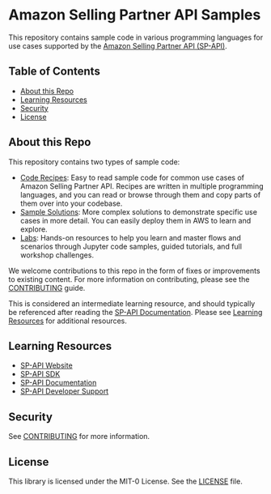 # Amazon Selling Partner API Samples

This repository contains sample code in various programming languages for use cases supported by the [Amazon Selling Partner API (SP-API)](https://developer-docs.amazon.com/sp-api/).

## Table of Contents
- [About this Repo ](#about-this-repo)
- [Learning Resources ](#learning-resources)
- [Security ](#security)
- [License ](#license)

## About this Repo
This repository contains two types of sample code:
- [Code Recipes](code-recipes): Easy to read sample code for common use cases of Amazon Selling Partner API. Recipes are written in multiple programming languages, and you can read or browse through them and copy parts of them over into your codebase.
- [Sample Solutions](use-cases): More complex solutions to demonstrate specific use cases in more detail. You can easily deploy them in AWS to learn and explore.
- [Labs](labs): Hands-on resources to help you learn and master flows and scenarios through Jupyter code samples, guided tutorials, and full workshop challenges.

We welcome contributions to this repo in the form of fixes or improvements to existing content. For more information on contributing, please see the [CONTRIBUTING](CONTRIBUTING.md) guide.

This is considered an intermediate learning resource, and should typically be referenced after reading the [SP-API Documentation](https://developer-docs.amazon.com/sp-api). Please see [Learning Resources](#learning-resources) for additional resources.

## Learning Resources
* [SP-API Website](https://developer.amazonservices.com)
* [SP-API SDK](https://github.com/amzn/selling-partner-api-sdk)
* [SP-API Documentation](https://developer-docs.amazon.com/sp-api)
* [SP-API Developer Support](https://developer.amazonservices.com/support)

## Security

See [CONTRIBUTING](CONTRIBUTING.md) for more information.

## License

This library is licensed under the MIT-0 License. See the [LICENSE](LICENSE) file.

